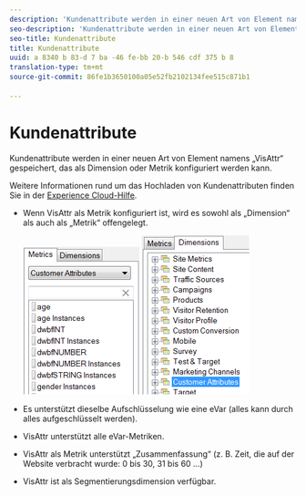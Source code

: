 ```yaml
---
description: 'Kundenattribute werden in einer neuen Art von Element namens „VisAttr“ gespeichert, das als Dimension oder Metrik konfiguriert werden kann. '
seo-description: 'Kundenattribute werden in einer neuen Art von Element namens „VisAttr“ gespeichert, das als Dimension oder Metrik konfiguriert werden kann. '
seo-title: Kundenattribute
title: Kundenattribute
uuid: a 8340 b 83-d 7 ba -46 fe-bb 20-b 546 cdf 375 b 8
translation-type: tm+mt
source-git-commit: 86fe1b3650100a05e52fb2102134fee515c871b1

---
```



# Kundenattribute

Kundenattribute werden in einer neuen Art von Element namens „VisAttr“ gespeichert, das als Dimension oder Metrik konfiguriert werden kann. 

Weitere Informationen rund um das Hochladen von Kundenattributen finden Sie in der [Experience Cloud-Hilfe](https://marketing.adobe.com/resources/help/en_US/mcloud/attributes.html).

* Wenn VisAttr als Metrik konfiguriert ist, wird es sowohl als „Dimension“ als auch als „Metrik“ offengelegt.

   ![](assets/ca_metrics.png) ![](assets/ca_dimension.png)

* Es unterstützt dieselbe Aufschlüsselung wie eine eVar (alles kann durch alles aufgeschlüsselt werden).
* VisAttr unterstützt alle eVar-Metriken.
* VisAttr als Metrik unterstützt „Zusammenfassung“ (z. B. Zeit, die auf der Website verbracht wurde: 0 bis 30, 31 bis 60 …)
* VisAttr ist als Segmentierungsdimension verfügbar.

